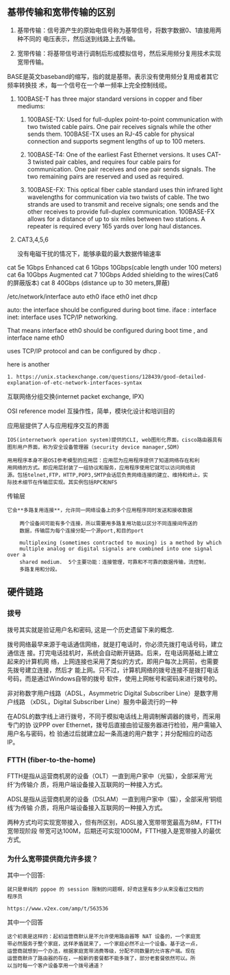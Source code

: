 ## 

## 基带传输和宽带传输的区别

1. 基带传输：信号源产生的原始电信号称为基带信号，将数字数据0、1直接用两种不同的
   电压表示，然后送到线路上去传输。

1. 宽带传输：将基带信号进行调制后形成模拟信号，然后采用频分复用技术实现宽带传输。

BASE是英文baseband的缩写，指的就是基带。表示没有使用频分复用或者其它频率转换技
术，每一个信号在一个单一频率上完全控制线缆。

1. 100BASE-T has three major standard versions in copper and fiber mediums:

    1. 100BASE-TX: Used for full-duplex point-to-point communication with two
       twisted cable pairs. One pair receives signals while the other sends
       them. 100BASE-TX uses an RJ-45 cable for physical connection and
       supports segment lengths of up to 100 meters.

    1. 100BASE-T4: One of the earliest Fast Ethernet versions. It uses CAT-3
       twisted pair cables, and requires four cable pairs for communication.
       One pair receives and one pair sends signals. The two remaining pairs
       are reserved and used as required.

    1. 100BASE-FX: This optical fiber cable standard uses thin infrared light
       wavelengths for communication via two twists of cable. The two strands
       are used to transmit and receive signals; one sends and the other
       receives to provide full-duplex communication. 100BASE-FX allows for a
       distance of up to six miles between two stations. A repeater is required
       every 165 yards over long haul distances.

2. CAT3,4,5,6

    没有电磁干扰的情况下，能够承载的最大数据传输速率

cat 5e      1Gbps       Enhanced
cat 6       1Gbps       10Gbps(cable length under 100 meters)
cat 6a      10Gbps      Augmented
cat 7       10Gbps      Added shielding to the wires(Cat6 的屏蔽版本)
cat 8       40Gbps      (distance up to 30 meters,屏蔽)

/etc/network/interface
auto eth0
iface eth0 inet dhcp

auto: the interface should be configured during boot time.
iface : interface
inet: interface uses TCP/IP networking.

That means interface eth0 should be configured during boot time , and interface
name eth0

uses TCP/IP protocol and can be configured by dhcp .

here is another

    1. https://unix.stackexchange.com/questions/128439/good-detailed-explanation-of-etc-network-interfaces-syntax

互联网络分组交换(internet packet exchange, IPX)

OSI reference model
    互操作性，简单，模块化设计和培训目的

应用层提供了人与应用程序交互的界面

    IOS(internetwork operation system)提供的CLI, web图形化界面，cisco路由器具有
    图形用户界面，称为安全设备管理器（security device manager,SDM)

    用用程序本身不是OSI参考模型的应用层：应用层为应用程序提供了知道网络存在和利
    用网络的方式。即应用层封装了一组协议和服务，应用程序使用它就可以访问网络资
    源。包括telnet,FTP，HTTP,POP3,SMTP会话层负责网络连接的建立、维持和终止，实
    际技术细节在传输层实现。其实例包括RPC和NFS

传输层

    它会**多路复用连接**，允许同一网络设备上的多个应用程序同时发送和接收数据

        两个设备间可能有多个连接，所以需要用多路复用功能以区分不同连接间传送的
        数据，传输层为每个连接分配一个源port,和目的port
        
        multiplexing (sometimes contracted to muxing) is a method by which
        multiple analog or digital signals are combined into one signal over a
        shared medium.  5个主要功能：连接管理，可靠和不可靠的数据传输，流控制，
        多路复用和分段。

## 硬件链路

### 拨号

拨号其实就是验证用户名和密码, 这是一个历史遗留下来的概念.

拨号网络最早来源于电话通信网络，就是打电话时，你必须先拨打电话号码，建立通信连
接。打完电话挂机时，系统会自动断开链路。后来，在电话网基础上建立起来的计算机网
络，上网连接也采用了类似的方式，即用户每次上网前，也需要先拨号建立连接，然后才
能上网。只不过，计算机网络的拨号连接不是拨打电话号码，而是通过Windows自带的拨号
软件，使用上网帐号和密码来进行拨号的。

非对称数字用户线路（ADSL，Asymmetric Digital Subscriber Line）是数字用户线路
（xDSL，Digital Subscriber Line）服务中最流行的一种

在ADSL的数字线上进行拨号，不同于模拟电话线上用调制解调器的拨号，而采用专门的协
议PPP over Ethernet，拨号后直接由验证服务器进行检验，用户需输入用户名与密码，检
验通过后就建立起一条高速的用户数字；并分配相应的动态IP。

### FTTH (fiber-to-the-home)

FTTH是指从运营商机房的设备（OLT）一直到用户家中（光猫），全部采用‘光纤’为传输介
质，将用户端设备接入互联网的一种接入方式。

ADSL是指从运营商机房的设备（DSLAM）一直到用户家中（猫），全部采用‘铜缆线’为传输
介质，将用户端设备接入互联网的一种接入方式。

两种方式均可实现宽带接入，但有所区别，ADSL接入宽带带宽最高为8M，FTTH宽带现阶段
带宽可达100M，后期还可实现1000M，FTTH接入是宽带接入的最优方式,


### 为什么宽带提供商允许多拨？

其中一个回答:

    就只是单纯的 pppoe 的 session 限制的问题啊，好奇这里有多少从来没看过文档的
    程序员

    https://www.v2ex.com/amp/t/563536

其中一个回答

    这个初衷是这样的：起初运营商默认是不允许使用路由器等 NAT 设备的，一个家庭宽
    带必然服务于整个家庭，这样矛盾就来了，一个家庭必然不止一个设备。基于这一点，
    运营商就想到一个办法，根据家庭宽带消费等级，分配不同数量的允许客户端。现在
    运营商默许了路由器的存在，一般新的套餐都不能多拨了，部分老套餐依然可以。所
    以当时每一个客户设备享用一个拨号通道？
